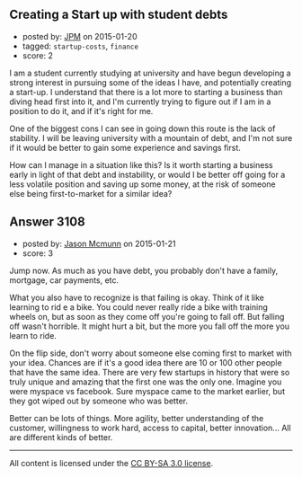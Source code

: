 ## Creating a Start up with student debts

- posted by: [JPM](https://stackexchange.com/users/5523828/jpm) on 2015-01-20
- tagged: `startup-costs`, `finance`
- score: 2

<p>I am a student currently studying at university and have begun developing a strong interest in pursuing some of the ideas I have, and potentially creating a start-up. I understand that there is a lot more to starting a business than diving head first into it, and I'm currently trying to figure out if I am in a position to do it, and if it's right for me.</p>

<p>One of the biggest cons I can see in going down this route is the lack of stability. I will be leaving university with a mountain of debt, and I'm not sure if it would be better to gain some experience and savings first.</p>

<p>How can I manage in a situation like this? Is it worth starting a business early in light of that debt and instability, or would I be better off going for a less volatile position and saving up some money, at the risk of someone else being first-to-market for a similar idea?</p>



## Answer 3108

- posted by: [Jason Mcmunn](https://stackexchange.com/users/5429346/jason-mcmunn) on 2015-01-21
- score: 3

<p>Jump now. As much as you have debt, you probably don't have a family, mortgage, car payments, etc.</p>

<p>What you also have to recognize is that failing is okay.  Think of it like learning to rid e a bike. You could never really ride a bike with training wheels on, but as soon as they come off you're going to fall off.  But falling off wasn't horrible. It might hurt a bit, but the more you fall off the more you learn to ride.</p>

<p>On the flip side, don't worry about someone else coming first to market with your idea.  Chances are if it's a good idea there are 10 or 100 other people that have the same idea.  There are very few startups in history that were so truly unique and amazing that the first one was the only one.  Imagine you were myspace vs facebook.  Sure myspace came to the market earlier, but they got wiped out by someone who was better.</p>

<p>Better can be lots of things.  More agility, better understanding of the customer, willingness to work hard, access to capital, better innovation... All are different kinds of better.</p>




---

All content is licensed under the [CC BY-SA 3.0 license](https://creativecommons.org/licenses/by-sa/3.0/).
